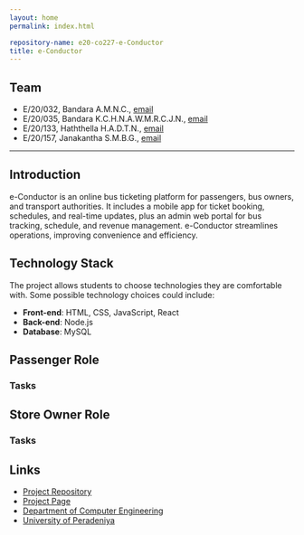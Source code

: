 ```yaml
---
layout: home
permalink: index.html

repository-name: e20-co227-e-Conductor
title: e-Conductor
---
```


## Team
-  E/20/032, Bandara A.M.N.C., [email](mailto:e20032@eng.pdn.ac.lk)
-  E/20/035, Bandara K.C.H.N.A.W.M.R.C.J.N., [email](mailto:e20035@eng.pdn.ac.lk)
-  E/20/133, Haththella H.A.D.T.N., [email](mailto:e20133@eng.pdn.ac.lk)
-  E/20/157, Janakantha S.M.B.G., [email](mailto:e20157@eng.pdn.ac.lk)

---
## Introduction

  e-Conductor is an online bus ticketing platform for passengers, bus owners, and transport authorities. It includes a mobile app for ticket booking, schedules, and real-time updates, plus an admin web portal for bus tracking, schedule, and revenue management. e-Conductor streamlines operations, improving convenience and efficiency.

## Technology Stack

The project allows students to choose technologies they are comfortable with. Some possible technology choices could include:

- **Front-end**: HTML, CSS, JavaScript, React
- **Back-end**: Node.js
- **Database**: MySQL

## Passenger Role

### Tasks

## Store Owner Role

### Tasks

## Links

- [Project Repository](https://github.com/cepdnaclk/e20-co227-e-Conductor)
- [Project Page](https://cepdnaclk.github.io/e20-co227-e-Conductor/)
- [Department of Computer Engineering](http://www.ce.pdn.ac.lk/)
- [University of Peradeniya](https://eng.pdn.ac.lk/)


